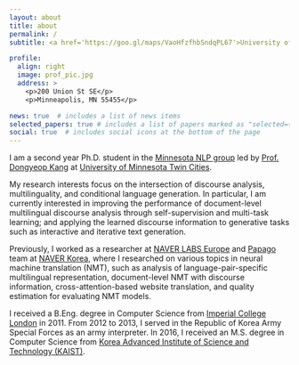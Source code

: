```yaml
---
layout: about
title: about
permalink: /
subtitle: <a href='https://goo.gl/maps/VaoHfzfhbSndqPL67'>University of Minnesota Twin Cities, Minneapolis, Minnesota, USA</a>

profile:
  align: right
  image: prof_pic.jpg
  address: >
    <p>200 Union St SE</p>
    <p>Minneapolis, MN 55455</p>

news: true  # includes a list of news items
selected_papers: true # includes a list of papers marked as "selected={true}"
social: true  # includes social icons at the bottom of the page
---
```


I am a second year Ph.D. student in the [Minnesota NLP group](http://cs-u-ada.cs.umn.edu/) led by [Prof. Dongyeop Kang](https://dykang.github.io/) at [University of Minnesota Twin Cities](https://twin-cities.umn.edu/). <br>

My research interests focus on the intersection of discourse analysis, multilinguality, and conditional language generation.
In particular, I am currently interested in improving the performance of document-level multilingual discourse analysis through self-supervision and multi-task learning; and applying the learned discourse information to generative tasks such as interactive and iterative text generation.

Previously, I worked as a researcher at [NAVER LABS Europe](https://europe.naverlabs.com/) and [Papago](https://papago.naver.com/) team at [NAVER Korea](https://naver.com/), where I researched on various topics in neural machine translation (NMT), such as analysis of language-pair-specific multilingual representation, document-level NMT with discourse information, cross-attention-based website translation, and quality estimation for evaluating NMT models.

I received a B.Eng. degree in Computer Science from [Imperial College London](https://www.imperial.ac.uk/) in 2011.
From 2012 to 2013, I served in the Republic of Korea Army Special Forces as an army interpreter.
In 2016, I received an M.S. degree in Computer Science from [Korea Advanced Institute of Science and Technology (KAIST)](https://www.kaist.ac.kr/en/).
